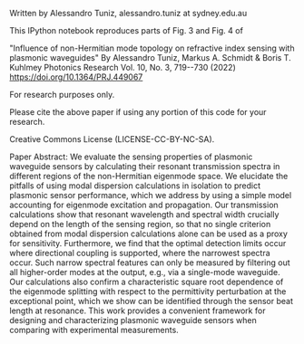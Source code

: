 Written by Alessandro Tuniz, alessandro.tuniz at sydney.edu.au

This IPython notebook reproduces parts of Fig. 3 and Fig. 4 of

"Influence of non-Hermitian mode topology on refractive index sensing with plasmonic waveguides" 
By Alessandro Tuniz, Markus A. Schmidt & Boris T. Kuhlmey 
Photonics Research Vol. 10, No. 3, 719--730 (2022)
https://doi.org/10.1364/PRJ.449067

For research purposes only.

Please cite the above paper if using any portion of this code for your research.

Creative Commons License (LICENSE-CC-BY-NC-SA).

Paper Abstract: 
We evaluate the sensing properties of plasmonic waveguide sensors by calculating their resonant
transmission spectra in different regions of the non-Hermitian eigenmode space.
We elucidate the pitfalls of using modal dispersion calculations in isolation to predict plasmonic
sensor performance, which we address by using a simple model accounting for eigenmode excitation
and propagation. Our transmission calculations show that resonant wavelength and spectral width crucially
depend on the length of the sensing region, so that no single criterion obtained from modal 
dispersion calculations alone can be used as a proxy for sensitivity. Furthermore, 
we find that the optimal detection limits occur where directional coupling is supported, 
where the narrowest spectra occur. Such narrow spectral features can only be measured by filtering 
out all higher-order modes at the output, e.g., via a single-mode waveguide. Our calculations 
also confirm a characteristic square root dependence of the eigenmode splitting with respect 
to the permittivity perturbation at the exceptional point, which we show can be identified through 
the sensor beat length at resonance. This work provides a convenient framework for designing and 
characterizing plasmonic waveguide sensors when comparing with experimental measurements.
